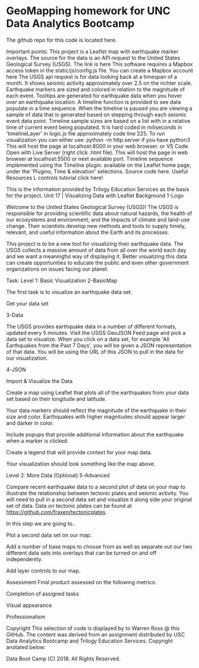 # GeoMapping homework for UNC Data Analytics Bootcamp
The github repo for this code is located here.

Important points:
This project is a Leaflet map with earthquake marker overlays.
The source for the data is an API request to the United States Geological Survey (USGS). The link is here
This software requires a Mapbox access token in the static/js/config.js file. You can create a Mapbox account here
The USGS api request is for data looking back at a timespan of a month. It shows seismic activity approximately over 2.5 on the richter scale.
Earthquake markers are sized and colored in relation to the magnitude of each event.
Tooltips are generated for earthquake data when you hover over an earthquake location.
A timeline function is provided to see data populate in a time sequence. When the timeline is paused you are viewing a sample of data that is generated based on stepping through each seismic event data point.
Timeline sample sizes are based on a list with in a relative time of current event being populated. It is hard coded in miliseconds in 'timelineLayer' in logic.js file approximately code line 225.
To run visualization you can either use:
python -m http.server if you have python3
This will host the page at localhost:8000 in your web browser.
or VS Code Open with Live Server (right click .html file).
This will host the page in web browser at localhost:5500 or next available port.
Timeline sequence implemented using the Timeline plugin.
available on the Leaflet home page, under the 'Plugins, Time & elevation' selections. Source code here.
Useful Resources
L controls tutorial click here!

This is the information provided by Trilogy Education Services as the basis for the project.
Unit 17 | Visualizing Data with Leaflet
Background
1-Logo

Welcome to the United States Geological Survey (USGS)! The USGS is responsible for providing scientific data about natural hazards, the health of our ecosystems and environment; and the impacts of climate and land-use change. Their scientists develop new methods and tools to supply timely, relevant, and useful information about the Earth and its processes.

This project is to be a new tool for visualizing their earthquake data. The USGS collects a massive amount of data from all over the world each day and we want a meaningful way of displaying it. Better visualizing this data can create opportunities to educate the public and even other government organizations on issues facing our planet.

Task:
Level 1: Basic Visualization
2-BasicMap

The first task is to visualize an earthquake data set.

Get your data set

3-Data

The USGS provides earthquake data in a number of different formats, updated every 5 minutes. Visit the USGS GeoJSON Feed page and pick a data set to visualize. When you click on a data set, for example 'All Earthquakes from the Past 7 Days', you will be given a JSON representation of that data. You will be using the URL of this JSON to pull in the data for our visualization.

4-JSON

Import & Visualize the Data

Create a map using Leaflet that plots all of the earthquakes from your data set based on their longitude and latitude.

Your data markers should reflect the magnitude of the earthquake in their size and color. Earthquakes with higher magnitudes should appear larger and darker in color.

Include popups that provide additional information about the earthquake when a marker is clicked.

Create a legend that will provide context for your map data.

Your visualization should look something like the map above.

Level 2: More Data (Optional)
5-Advanced

Compare recent earthquake data to a second plot of data on your map to illustrate the relationship between tectonic plates and seismic activity. You will need to pull in a second data set and visualize it along side your original set of data. Data on tectonic plates can be found at https://github.com/fraxen/tectonicplates.

In this step we are going to..

Plot a second data set on our map.

Add a number of base maps to choose from as well as separate out our two different data sets into overlays that can be turned on and off independently.

Add layer controls to our map.

Assessment
Final product assessed on the following metrics:

Completion of assigned tasks

Visual appearance

Professionalism

Copyright
This selection of code is displayed by to Warren Ross @ this GitHub.
The content was derived from an assignment distributed by USC Data Analytics Bootcamp and Trilogy Education Services. Copyright anotated below:

Data Boot Camp (C) 2018. All Rights Reserved.

